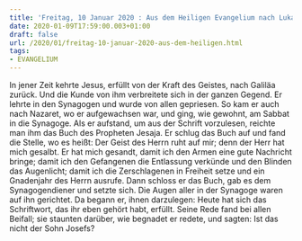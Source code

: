 ```yaml
---
title: 'Freitag, 10 Januar 2020 : Aus dem Heiligen Evangelium nach Lukas - Lk 4,14-22a.'
date: 2020-01-09T17:59:00.003+01:00
draft: false
url: /2020/01/freitag-10-januar-2020-aus-dem-heiligen.html
tags: 
- EVANGELIUM
---
```


In jener Zeit kehrte Jesus, erfüllt von der Kraft des Geistes, nach Galiläa zurück. Und die Kunde von ihm verbreitete sich in der ganzen Gegend. Er lehrte in den Synagogen und wurde von allen gepriesen. So kam er auch nach Nazaret, wo er aufgewachsen war, und ging, wie gewohnt, am Sabbat in die Synagoge. Als er aufstand, um aus der Schrift vorzulesen, reichte man ihm das Buch des Propheten Jesaja. Er schlug das Buch auf und fand die Stelle, wo es heißt: Der Geist des Herrn ruht auf mir; denn der Herr hat mich gesalbt. Er hat mich gesandt, damit ich den Armen eine gute Nachricht bringe; damit ich den Gefangenen die Entlassung verkünde und den Blinden das Augenlicht; damit ich die Zerschlagenen in Freiheit setze und ein Gnadenjahr des Herrn ausrufe. Dann schloss er das Buch, gab es dem Synagogendiener und setzte sich. Die Augen aller in der Synagoge waren auf ihn gerichtet. Da begann er, ihnen darzulegen: Heute hat sich das Schriftwort, das ihr eben gehört habt, erfüllt. Seine Rede fand bei allen Beifall; sie staunten darüber, wie begnadet er redete, und sagten: Ist das nicht der Sohn Josefs?